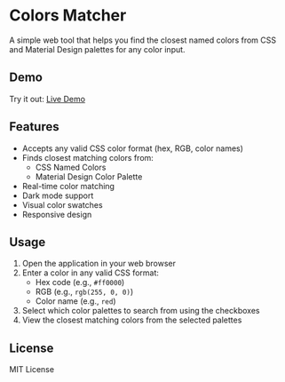 # Colors Matcher

A simple web tool that helps you find the closest named colors from CSS and Material Design palettes for any color input.

## Demo
Try it out: [Live Demo](https://danielmroczek.github.io/color-matcher/)

## Features

- Accepts any valid CSS color format (hex, RGB, color names)
- Finds closest matching colors from:
  - CSS Named Colors
  - Material Design Color Palette
- Real-time color matching
- Dark mode support
- Visual color swatches
- Responsive design

## Usage

1. Open the application in your web browser
2. Enter a color in any valid CSS format:
   - Hex code (e.g., `#ff0000`)
   - RGB (e.g., `rgb(255, 0, 0)`)
   - Color name (e.g., `red`)
3. Select which color palettes to search from using the checkboxes
4. View the closest matching colors from the selected palettes

## License

MIT License
